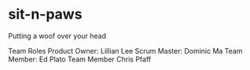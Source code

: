 # sit-n-paws
Putting a woof over your head

Team Roles
Product Owner: Lillian Lee
Scrum Master: Dominic Ma
Team Member: Ed Plato
Team Member Chris Pfaff
